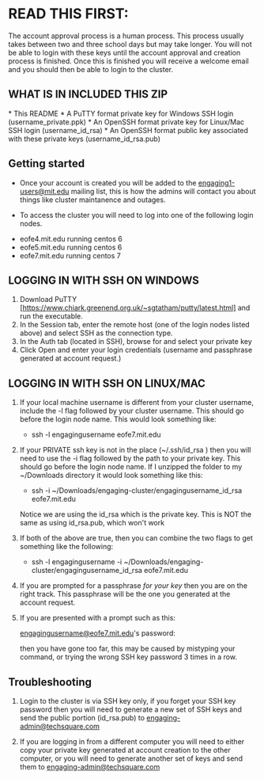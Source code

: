 <h1> READ THIS FIRST: </h1>

The account approval process is a human process. This process usually takes between two and three school days but may take longer. You will not be able to login with these keys until the account approval and creation process is finished. Once this is finished you will receive a welcome email and you should then be able to login to the cluster.

<h2>WHAT IS IN INCLUDED THIS ZIP</h2>
* This README
* A PuTTY format private key for Windows SSH login (username_private.ppk)
* An OpenSSH format private key for Linux/Mac SSH login (username_id_rsa)
* An OpenSSH format public key associated with these private keys (username_id_rsa.pub)

<h2> Getting started </h2>
    
* Once your account is created you will be added to the engaging1-users@mit.edu mailing list, this is how the admins will contact you about things like cluster maintanence and outages.

* To access the cluster you will need to log into one of the following login nodes.

 - eofe4.mit.edu   running centos 6
 - eofe5.mit.edu   running centos 6
 - eofe7.mit.edu   running centos 7
 


<h2> LOGGING IN WITH SSH ON WINDOWS</h2>


1. Download PuTTY [https://www.chiark.greenend.org.uk/~sgtatham/putty/latest.html] and run the executable.
2. In the Session tab, enter the remote host (one of the login nodes listed above) and select SSH as the connection type.
3. In the Auth tab (located in SSH), browse for and select your private key
4. Click Open and enter your login credentials (username and passphrase generated at account request.)


<h2> LOGGING IN WITH SSH ON LINUX/MAC </h2>


1. If your local machine username is different from your cluster username, include the -l flag followed by your cluster username. This should go before the login node name. This would look something like:

    - ssh -l engagingusername eofe7.mit.edu

2. If your PRIVATE ssh key is not in the place (~/.ssh/id_rsa ) then you will need to use the -i flag followed by the path to your private key. This should go before the login node name. If I unzipped the folder to my ~/Downloads directory it would look something like this:


    - ssh -i ~/Downloads/engaging-cluster/engagingusername_id_rsa eofe7.mit.edu

    Notice we are using the id_rsa which is the private key. This is NOT the same as using id_rsa.pub, which won't work

3. If both of the above are true, then you can combine the two flags to get something like the following:

    - ssh -l engagingusername -i ~/Downloads/engaging-cluster/engagingusername_id_rsa eofe7.mit.edu

4. If you are prompted for a passphrase *for your key* then you are on the right track. This passphrase will be the one you generated at the account request.

5. If you are presented with a prompt such as this:
    
     engagingusername@eofe7.mit.edu's password:

   then you have gone too far, this may be caused by mistyping your command, or trying the wrong SSH key password 3 times in a row.



<h2> Troubleshooting </h2>

1. Login to the cluster is via SSH key only, if you forget your SSH key password then you will need to generate a new set of SSH keys and send the public portion (id_rsa.pub) to engaging-admin@techsquare.com

2. If you are logging in from a different computer you will need to either copy your private key generated at account creation to the other computer, or you will need to generate another set of keys and send them to engaging-admin@techsquare.com
 
